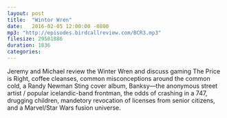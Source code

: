 ```yaml
---
layout: post
title:  "Wintor Wren"
date:   2016-02-05 12:00:00 -0800
mp3: "http://episodes.birdcallreview.com/BCR3.mp3"
filesize: 29581886
duration: 1836
categories: 
---
```


Jeremy and Michael review the Winter Wren and discuss gaming The Price is Right, coffee cleanses, common misconceptions around the common cold, a Randy Newman Sting cover album, Banksy&mdash;the anonymous street artist / popular icelandic-band frontman, the odds of crashing in a 747, drugging children, mandetory revocation of licenses from senior citizens, and a Marvel/Star Wars fusion universe.
